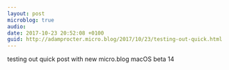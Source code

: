 ```yaml
---
layout: post
microblog: true
audio: 
date: 2017-10-23 20:52:08 +0100
guid: http://adamprocter.micro.blog/2017/10/23/testing-out-quick.html
---
```

testing out quick post with new micro.blog macOS beta 14
